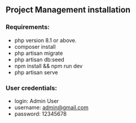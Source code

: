 ## Project Management installation

### Requirements:
- php version 8.1 or above.
- composer install
- php artisan migrate
- php artisan db:seed
- npm install && npm run dev
- php artisan serve

### User credentials:
- login: Admin User
- username: admin@gmail.com
- password: 12345678


